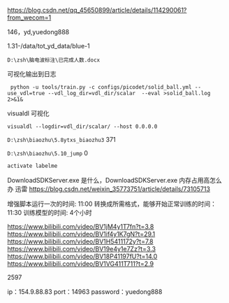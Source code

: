 
https://blog.csdn.net/qq_45650899/article/details/114290061?from_wecom=1


146，yd,yuedong888

1.31-/data/tot_yd_data/blue-1

`D:\zsh\脑电波标注\已完成人数.docx`


可视化输出到日志

``` 
 python -u tools/train.py -c configs/picodet/solid_ball.yml --use_vdl=true --vdl_log_dir=vdl_dir/scalar  --eval >solid_ball.log 2>&1&

```

visualdl 可视化
```
visualdl --logdir=vdl_dir/scalar/ --host 0.0.0.0
```




`D:\zsh\biaozhu\5.8ytxs_biaozhu3`  371

`D:\zsh\biaozhu\5.10_jump` 0



```c
activate labelme
```





DownloadSDKServer.exe 是什么，DownloadSDKServer.exe 内存占用高怎么办
迅雷
https://blog.csdn.net/weixin_35773751/article/details/73105713



增强脚本运行一次的时间:  11:00
转换成所需格式，能够开始正常训练的时间： 11:30
训练模型的时间:   4个小时


https://www.bilibili.com/video/BV1jM4y1T7fn?t=3.8
https://www.bilibili.com/video/BV1if4y1K7gN?t=29.1
https://www.bilibili.com/video/BV1H5411172y?t=7.8
https://www.bilibili.com/video/BV19e4y1e7Zz?t=3.3
https://www.bilibili.com/video/BV18P41197fU?t=14.0
https://www.bilibili.com/video/BV1VG411T711?t=2.9



2597

ip：154.9.88.83
port：14963
password：yuedong888